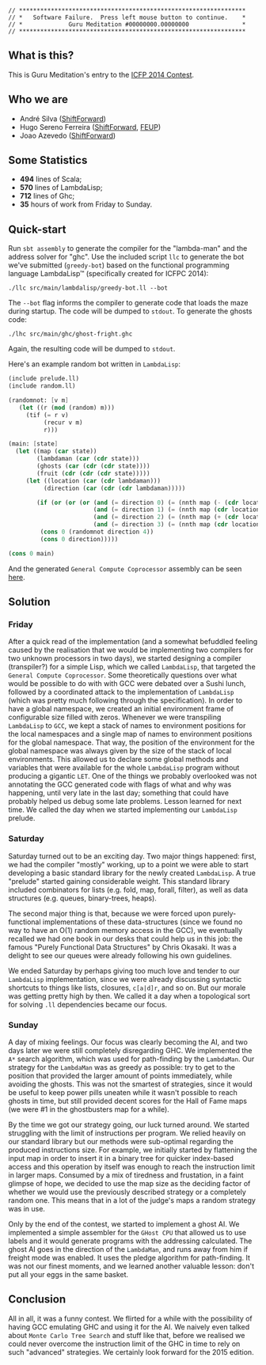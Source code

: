 ```
// ****************************************************************
// *   Software Failure.  Press left mouse button to continue.    *
// *             Guru Meditation #00000000.00000000               *
// ****************************************************************
```

## What is this?

This is Guru Meditation's entry to the
[ICFP 2014 Contest](http://icfpcontest.org/).

## Who we are

* André Silva ([ShiftForward][shiftforward])
* Hugo Sereno Ferreira ([ShiftForward][shiftforward], [FEUP][feup])
* Joao Azevedo ([ShiftForward][shiftforward])

[feup]: http://www.fe.up.pt
[shiftforward]: http://shiftforward.eu

## Some Statistics

* **494** lines of Scala;
* **570** lines of LambdaLisp;
* **712** lines of Ghc;
* **35** hours of work from Friday to Sunday.

## Quick-start

Run `sbt assembly` to generate the compiler for the "lambda-man" and the address
solver for "ghc". Use the included script `llc` to generate the bot we've
submitted (`greedy-bot`) based on the functional programming language
LambdaLisp™ (specifically created for ICFPC 2014):

```
./llc src/main/lambdalisp/greedy-bot.ll --bot
```

The `--bot` flag informs the compiler to generate code that loads the maze
during startup. The code will be dumped to `stdout`. To generate the ghosts
code:

```
./lhc src/main/ghc/ghost-fright.ghc
```

Again, the resulting code will be dumped to `stdout`.

Here's an example random bot written in `LambdaLisp`:

```scheme
(include prelude.ll)
(include random.ll)

(randomnot: [v m]
   (let ((r (mod (random) m)))
     (tif (= r v)
          (recur v m)
          r)))

(main: [state]
  (let ((map (car state))
        (lambdaman (car (cdr state)))
        (ghosts (car (cdr (cdr state))))
        (fruit (cdr (cdr (cdr state)))))
     (let ((location (car (cdr lambdaman)))
          (direction (car (cdr (cdr lambdaman)))))

        (if (or (or (or (and (= direction 0) (= (nnth map (- (cdr location) 1) (car location)) 0))
                        (and (= direction 1) (= (nnth map (cdr location) (+ (car location) 1)) 0)))
                        (and (= direction 2) (= (nnth map (+ (cdr location) 1) (car location)) 0)))
                        (and (= direction 3) (= (nnth map (cdr location) (- (car location) 1)) 0)))
         (cons 0 (randomnot direction 4))
         (cons 0 direction)))))

(cons 0 main)
```

And the generated `General Compute Coprocessor` assembly can be seen [here](https://gist.github.com/andrebeat/310a96fae981c6af71c0).

## Solution

### Friday

After a quick read of the implementation (and a somewhat befuddled feeling caused by
the realisation that we would be implementing two compilers for two unknown processors
in two days), we started designing a compiler (transpiler?) for a simple Lisp, which
we called `LambdaLisp`, that targeted the `General Compute Coprocessor`. Some theoretically
questions over what would be possible to do with with GCC were debated over a Sushi lunch,
followed by a coordinated attack to the implementation of `LambdaLisp` (which was pretty much
following through the specification). In order to have a global namespace, we created an initial
environment frame of configurable size filled with zeros. Whenever we were
transpiling `LambdaLisp` to `GCC`, we kept a stack of names to environment
positions for the local namespaces and a single map of names to environment
positions for the global namespace. That way, the position of the environment
for the global namespace was always given by the size of the stack of local
environments. This allowed us to declare some global methods and variables that
were available for the whole `LambdaLisp` program without producing a gigantic
`LET`. One of the things we probably overlooked was not annotating the GCC generated
code with flags of what and why was happening, until very late in the last day; something
that could have probably helped us debug some late problems. Lesson learned for next time.
We called the day when we started implementing our `LambdaLisp` prelude.

### Saturday

Saturday turned out to be an exciting day. Two major things happened: first, we had the
compiler "mostly" working, up to a point we were able to start developing a
basic standard library for the newly created `LambdaLisp`. A true "prelude" started
gaining considerable weight. This standard library included combinators for lists
(e.g. fold, map, forall, filter), as well as data structures (e.g. queues,
binary-trees, heaps).

The second major thing is that, because we were forced upon purely-functional
implementations of these data-structures (since we found no way to have an O(1)
random memory access in the GCC), we eventually recalled we had one book in our desks
that could help us in this job: the famous "Purely Functional Data Structures" by
Chris Okasaki. It was a delight to see our queues were already following his own
guidelines.

We ended Saturday by perhaps giving too much love and tender to our `LambdaLisp`
implementation, since we were already discussing syntactic shortcuts to things like
lists, closures, `c[a|d]r`, and so on. But our morale was getting pretty high by then.
We called it a day when a topological sort for solving `.ll` dependencies became our focus.

### Sunday

A day of mixing feelings. Our focus was clearly becoming the AI, and two days later
we were still completely disregarding GHC. We implemented the `A*` search algorithm,
which was used for path-finding by the `LambdaMan`. Our strategy for the `LambdaMan`
was as greedy as possible: try to get to the position that provided the larger amount of points
immediately, while avoiding the ghosts. This was not the smartest of strategies,
since it would be useful to keep power pills uneaten while it wasn't possible to
reach ghosts in time, but still provided decent scores for the Hall of Fame maps
(we were #1 in the ghostbusters map for a while).

By the time we got our strategy going, our luck turned around. We started struggling
with the limit of instructions per program. We relied heavily on our standard
library but our methods were sub-optimal regarding the produced instructions size.
For example, we initially started by flattening the input map in order to insert
it in a binary tree for  quicker index-based access and this operation by itself
was enough to reach the instruction limit in larger maps. Consumed by a mix of
tiredness and frustation, in a faint glimpse of hope, we decided to use the map
size as the deciding factor of whether we would use the previously described
strategy or a completely random one. This means that in a lot of the judge's
maps a random strategy was in use.

Only by the end of the contest, we started to implement a ghost AI. We implemented a
simple assembler for the `GHost CPU` that allowed us to use labels and it would
generate programs with the addressing calculated.  The ghost AI goes in the
direction of the `LambdaMan`, and runs away from him if freight mode was
enabled. It uses the pledge algorithm for path-finding. It was not our finest moments,
and we learned another valuable lesson: don't put all your eggs in the same basket.

## Conclusion

All in all, it was a funny contest. We flirted for a while with the possibility of
having GCC emulating GHC and using it for the AI. We  naively even talked about `Monte
Carlo Tree Search` and stuff like that, before we realised we could never overcome
the instruction limit of the GHC in time to rely on such "advanced" strategies. We certainly look forward for the 2015 edition.

